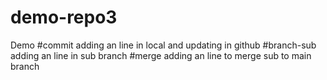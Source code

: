 # demo-repo3
Demo
#commit
adding an line in local and updating in github
#branch-sub
adding an line in sub branch 
#merge
adding an line to merge sub to main branch